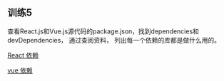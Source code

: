 ## 训练5

查看React.js和Vue.js源代码的package.json，找到dependencies和devDependencies， 通过查阅资料， 列出每一个依赖的库都是做什么用的。

[React 依赖](https://github.com/facebook/react/blob/master/package.json)

[vue 依赖](https://github.com/vuejs/vue/blob/dev/package.json)
